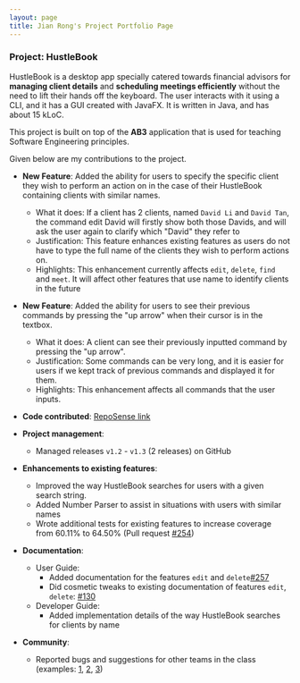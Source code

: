 ```yaml
---
layout: page
title: Jian Rong's Project Portfolio Page
---
```


### Project: HustleBook

HustleBook is a desktop app specially catered towards financial advisors for **managing client details** and **scheduling meetings efficiently** without the need to lift their hands off the keyboard.
The user interacts with it using a CLI, and it has a GUI created with JavaFX. It is written in Java, and has about 15 kLoC.

This project is built on top of the **AB3** application that is used for teaching Software Engineering principles.


Given below are my contributions to the project.

* **New Feature**: Added the ability for users to specify the specific client they wish to perform an action on
  in the case of their HustleBook containing clients with similar names.
    * What it does: If a client has 2 clients, named `David Li` and `David Tan`, the command edit David will firstly show both those Davids,
      and will ask the user again to clarify which "David" they refer to
    * Justification: This feature enhances existing features as users do not have to type the full name of the clients they wish to perform actions on.
    * Highlights: This enhancement currently affects `edit`, `delete`, `find` and `meet`. It will affect other features that use name to identify clients in the future
  

* **New Feature**: Added the ability for users to see their previous commands by pressing the "up arrow" when their cursor is in the textbox.
    * What it does: A client can see their previously inputted command by pressing the "up arrow".
    * Justification: Some commands can be very long, and it is easier for users if we kept track of previous commands and displayed it for them.
    * Highlights: This enhancement affects all commands that the user inputs.

* **Code contributed**: [RepoSense link](https://nus-cs2103-ay2122s2.github.io/tp-dashboard/?search=kuanjr&sort=groupTitle&sortWithin=title&timeframe=commit&mergegroup=&groupSelect=groupByRepos&breakdown=false&since=2022-02-18&tabOpen=true&tabType=authorship&zFR=false&tabAuthor=j4ck990&tabRepo=AY2122S2-CS2103T-W15-2%2Ftp%5Bmaster%5D&authorshipIsMergeGroup=false&authorshipFileTypes=functional-code~docs~test-code~other&authorshipIsBinaryFileTypeChecked=false)

* **Project management**:
    * Managed releases `v1.2` - `v1.3` (2 releases) on GitHub

* **Enhancements to existing features**:
    * Improved the way HustleBook searches for users with a given search string.
    * Added Number Parser to assist in situations with users with similar names
    * Wrote additional tests for existing features to increase coverage from 60.11% to 64.50% (Pull request [\#254](https://github.com/AY2122S2-CS2103T-W15-2/tp/pull/254))

* **Documentation**:
    * User Guide:
        * Added documentation for the features `edit` and `delete`[\#257](https://github.com/AY2122S2-CS2103T-W15-2/tp/pull/257)
        * Did cosmetic tweaks to existing documentation of features `edit`, `delete`: [\#130](https://github.com/AY2122S2-CS2103T-W15-2/tp/pull/130/)
    * Developer Guide:
        * Added implementation details of the way HustleBook searches for clients by name

* **Community**:
    * Reported bugs and suggestions for other teams in the class (examples: [1](https://github.com/kuanjr/ped/issues/12), [2](https://github.com/kuanjr/ped/issues/11), [3](https://github.com/kuanjr/ped/issues/10))


